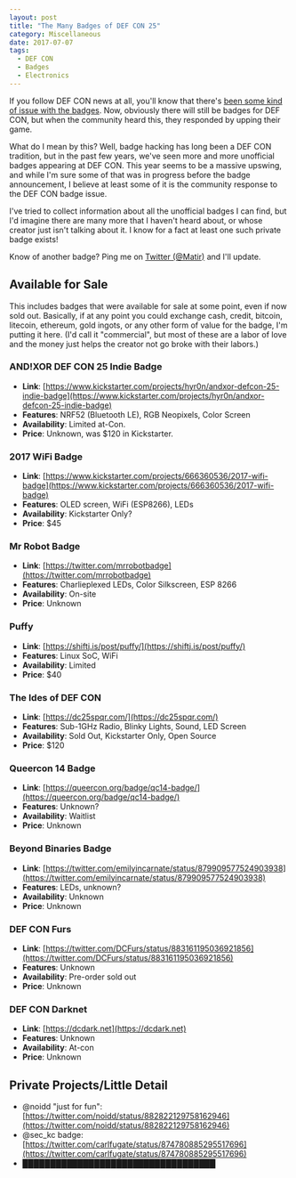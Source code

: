 ```yaml
---
layout: post
title: "The Many Badges of DEF CON 25"
category: Miscellaneous
date: 2017-07-07
tags:
  - DEF CON
  - Badges
  - Electronics
---
```


If you follow DEF CON news at all, you'll know that there's
[been some kind of issue with the
badges](https://www.defcon.org/html/defcon-25/dc-25-news.html#dc25badgeannounce).
Now, obviously there will still be badges for DEF CON, but when the community
heard this, they responded by upping their game.

What do I mean by this?  Well, badge hacking has long been a DEF CON tradition,
but in the past few years, we've seen more and more unofficial badges appearing
at DEF CON.  This year seems to be a massive upswing, and while I'm sure some of
that was in progress before the badge announcement, I believe at least some of
it is the community response to the DEF CON badge issue.

I've tried to collect information about all the unofficial badges I can find,
but I'd imagine there are many more that I haven't heard about, or whose creator
just isn't talking about it.  I know for a fact at least one such private badge
exists!

Know of another badge?  Ping me on [Twitter (@Matir)](https://twitter.com/matir)
and I'll update.

## Available for Sale ##

This includes badges that were available for sale at some point, even if now
sold out.  Basically, if at any point you could exchange cash, credit, bitcoin,
litecoin, ethereum, gold ingots, or any other form of value for the badge, I'm
putting it here.  (I'd call it "commercial", but most of these are a labor of
love and the money just helps the creator not go broke with their labors.)

### AND!XOR DEF CON 25 Indie Badge ###

* **Link**: [https://www.kickstarter.com/projects/hyr0n/andxor-defcon-25-indie-badge](https://www.kickstarter.com/projects/hyr0n/andxor-defcon-25-indie-badge)
* **Features**: NRF52 (Bluetooth LE), RGB Neopixels, Color Screen
* **Availability**: Limited at-Con.
* **Price**: Unknown, was $120 in Kickstarter.

### 2017 WiFi Badge ###

* **Link**: [https://www.kickstarter.com/projects/666360536/2017-wifi-badge](https://www.kickstarter.com/projects/666360536/2017-wifi-badge)
* **Features**: OLED screen, WiFi (ESP8266), LEDs
* **Availability**: Kickstarter Only?
* **Price**: $45

### Mr Robot Badge ###

* **Link**: [https://twitter.com/mrrobotbadge](https://twitter.com/mrrobotbadge)
* **Features**: Charlieplexed LEDs, Color Silkscreen, ESP 8266
* **Availability**: On-site
* **Price**: Unknown

### Puffy ###

* **Link**: [https://shiftj.is/post/puffy/](https://shiftj.is/post/puffy/)
* **Features**: Linux SoC, WiFi
* **Availability**: Limited
* **Price**: $40

### The Ides of DEF CON ###

* **Link**: [https://dc25spqr.com/](https://dc25spqr.com/)
* **Features**: Sub-1GHz Radio, Blinky Lights, Sound, LED Screen
* **Availability**: Sold Out, Kickstarter Only, Open Source
* **Price**: $120

### Queercon 14 Badge ###

* **Link**: [https://queercon.org/badge/qc14-badge/](https://queercon.org/badge/qc14-badge/)
* **Features**: Unknown?
* **Availability**: Waitlist
* **Price**: Unknown

### Beyond Binaries Badge ###

* **Link**: [https://twitter.com/emilyincarnate/status/879909577524903938](https://twitter.com/emilyincarnate/status/879909577524903938)
* **Features**: LEDs, unknown?
* **Availability**: Unknown
* **Price**: Unknown

### DEF CON Furs ###
* **Link**: [https://twitter.com/DCFurs/status/883161195036921856](https://twitter.com/DCFurs/status/883161195036921856)
* **Features**: Unknown
* **Availability**: Pre-order sold out
* **Price**: Unknown

### DEF CON Darknet ###
* **Link**: [https://dcdark.net](https://dcdark.net)
* **Features**: Unknown
* **Availability**: At-con
* **Price**: Unknown

## Private Projects/Little Detail ##

* @noidd "just for fun":
  [https://twitter.com/noidd/status/882822129758162946](https://twitter.com/noidd/status/882822129758162946)
* @sec_kc badge: [https://twitter.com/carlfugate/status/874780885295517696](https://twitter.com/carlfugate/status/874780885295517696)
* &#9608;&#9608;&#9608;&#9608;&#9608;&#9608;&#9608;&#9608;&#9608;&#9608;&#9608;&#9608;&#9608;&#9608;&#9608;&#9608;&#9608;&#9608;&#9608;&#9608;&#9608;&#9608;&#9608;&#9608;&#9608;&#9608;&#9608;&#9608;&#9608;&#9608;&#9608;&#9608;&#9608;&#9608;&#9608;
